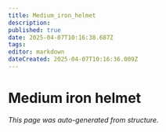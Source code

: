 ```yaml
---
title: Medium_iron_helmet
description: 
published: true
date: 2025-04-07T10:16:38.687Z
tags: 
editor: markdown
dateCreated: 2025-04-07T10:16:36.009Z
---
```


# Medium iron helmet

*This page was auto-generated from structure.*